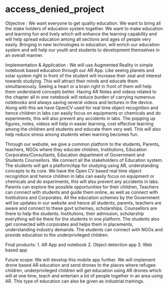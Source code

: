 # access_denied_project

Objective : We want everyone to get quality education. We want to bring all the stake holders of education system together. We want to make  education and learning fun and lively which will enhance the learning capability and will help spread education among all sections and ages of people very easily. Bringing in new technologies in education, will enrich our education system and will help our youth and students to development themselves in an overall manner. 

Implementation & Application : We will use Augmented Reality in simple notebook based education through our AR App. Like seeing planets and solar system right in front of the student will increase their zeal and interest towards studying. This will attract their minds and educate them simultaneously. Seeing a heart or a brain right in front of them will help them understand concepts better. Having AR Notes and videos related to the chapter all in one notebook will reduce burden of carrying numerous notebooks and always saving several videos and lectures in the device. Along with this we have OpenCV used for real time object recognition and hence children in labs can easily focus on equipments or chemicals and do experiments, this will also prevent any accidents in labs. 
The popping up figures, notes, videos will help in easier learning, cost effective learning among  the children and students and educate them very well. This will also help reduce stress among students when learning becomes fun.

Through our website, we give a common platform to the students, Parents, teachers, NGOs where they educate children, Institutions, Education Corporates/Consultants, Education department of Government and Students Counsellors.  We connect all the stakeholders of Education system. The students will get a platform/App for studying using AR, understanding concepts to its core. We have the Open CV based real time object recognition and hence children in labs can easily focus on equipment or chemicals and do experiments, this will also prevent any accidents in labs.   Parents can explore the possible opportunities for their children, Teachers can connect with students and guide them online, as well as connect with Institutions and Corporates. All the education schemes by the Government will be updates in our website and hence all students, parents, teachers are aware and connect to these govt schemes, scholarships.  Counsellors are there to help the students. Institutions, their admission, scholarship everything will be there for the students in one platform. The students also get connected with corporates and helps them in placements, understanding industry demands. The students can connect with NGOs and provide education to the underprivileged children. 

Final products: 1. AR App and notebook 2. Object detection app 3. Web based app

Future scope: We will develop this mobile app further. We will implement drone based AR education and send drones to the places where refugee children, underprivileged children will get education using AR drones which will at one time, teach and entertain a lot of people together in an area using AR. This type of education can also be given as industrial trainings.
